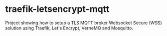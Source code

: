 # traefik-letsencrypt-mqtt
Project showing how to setup a TLS MQTT broker Websocket Secure (WSS) solution using Traefik, Let's Encrypt, VerneMQ and Mosquitto.
